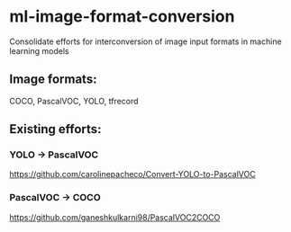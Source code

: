 # ml-image-format-conversion
Consolidate efforts for interconversion of image input formats in machine learning models

## Image formats:
COCO, PascalVOC, YOLO, tfrecord

## Existing efforts:
### YOLO -> PascalVOC
https://github.com/carolinepacheco/Convert-YOLO-to-PascalVOC

### PascalVOC -> COCO
https://github.com/ganeshkulkarni98/PascalVOC2COCO

